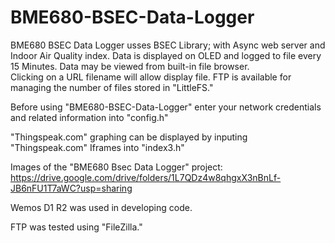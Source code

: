 # BME680-BSEC-Data-Logger
BME680 BSEC Data Logger usses BSEC Library; with Async web server and Indoor Air Quality index.
Data is displayed on OLED and logged to file every 15 Minutes.  Data may be viewed from built-in file browser.  
Clicking on a URL filename will allow display file.  FTP is available for managing the number of files
stored in "LittleFS." 

Before using "BME680-BSEC-Data-Logger" enter your network credentials and related information into "config.h"

"Thingspeak.com" graphing can be displayed by inputing "Thingspeak.com" Iframes into "index3.h"

Images of the "BME680 Bsec Data Logger" project:
https://drive.google.com/drive/folders/1L7QDz4w8qhgxX3nBnLf-JB6nFU1T7aWC?usp=sharing

Wemos D1 R2 was used in developing code.  

FTP was tested using "FileZilla."
